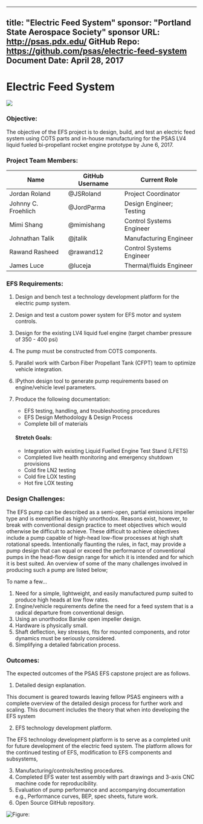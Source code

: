 
---
title: "Electric Feed System"
sponsor: "Portland State Aerospace Society"
sponsor URL: http://psas.pdx.edu/
GitHub Repo: https://github.com/psas/electric-feed-system
Document Date: April 28, 2017
---


# Electric Feed System

![](https://github.com/psas/electric-feed-system/blob/master/Documentation/Images/team5.PNG)

### Objective:

The objective of the EFS project is to design, build, and test an electric feed system using COTS parts and in-house manufacturing for the PSAS LV4 liquid fueled bi-propellant rocket engine prototype by June 6, 2017.

### Project Team Members:

Name                | GitHub Username | Current Role
--------------------|-----------------|-----------------------------------
Jordan Roland       | @JSRoland       | Project Coordinator
Johnny C. Froehlich | @JordParma      | Design Engineer; Testing
Mimi Shang          | @mimishang      | Control Systems Engineer
Johnathan Talik     | @jtalik         | Manufacturing Engineer
Rawand Rasheed      | @rawand12       | Control Systems Engineer
James Luce          | @luceja         | Thermal/fluids Engineer

### EFS Requirements:

1. Design and bench test a technology development platform for the electric pump system.
2. Design and test a custom power system for EFS motor and system controls.
3. Design for the existing LV4 liquid fuel engine (target chamber pressure of 350 - 400 psi)
4. The pump must be constructed from COTS components.
5. Parallel work with Carbon Fiber Propellant Tank (CFPT) team to optimize vehicle integration.
6. IPython design tool to generate pump requirements based on engine/vehicle level parameters.    
7. Produce the following documentation:
    - EFS testing, handling, and troubleshooting procedures
	- EFS Design Methodology & Design Process
    - Complete bill of materials

    #### Stretch Goals:
    - Integration with existing Liquid Fuelled Engine Test Stand (LFETS)
    - Completed live health monitoring and emergency shutdown provisions
    - Cold fire LN2 testing
    - Cold fire LOX testing
    - Hot  fire LOX testing

### Design Challenges:

The EFS pump can be described as a semi-open, partial emissions impeller type and is exemplified as highly unorthodox. Reasons exist, however, to break with conventional design practice to meet objectives which would otherwise be difficult to achieve. These difficult to achieve objectives include a pump capable of high-head low-flow processes at high shaft rotational speeds. Intentionally flaunting the rules, in fact, may provide a pump design that can equal or exceed the performance of conventional pumps in the head-flow design range for which it is intended and for which it is best suited. An overview of some of the many challenges involved in producing such a pump are listed below;

To name a few...
1. Need for a simple, lightweight, and easily manufactured pump suited to produce high heads at low flow  rates.
2. Engine/vehicle requirements define the need for a feed system that is a radical departure from conventional design.
3. Using an unorthodox Barske open impeller design.
4. Hardware is physically small.
5. Shaft deflection, key stresses, fits for mounted components, and rotor dynamics must be seriously considered.
6. Simplifying a detailed fabrication process.

### Outcomes:

The expected outcomes of the PSAS EFS capstone project are as follows.  

1. Detailed design explanation.

This document is geared towards leaving fellow PSAS engineers with a complete overview of the detailed design process for further work and scaling. This document includes the theory that when into developing the EFS system

2. EFS technology development platform.

The EFS technology development platform is to serve as a completed unit for future development of the electric feed system. The platform allows for the continued testing of EFS, modification to EFS components and subsystems,

3. Manufacturing/controls/testing procedures.
4. Completed EFS water test assembly with part drawings and 3-axis CNC machine code for reproducibility.
5. Evaluation of pump performance and accompanying documentation e.g., Performance curves, BEP, spec sheets, future work.
6. Open Source GitHub repository.



![Figure: ](https://github.com/psas/electric-feed-system/blob/master/Documentation/Images/Impellers.PNG)
